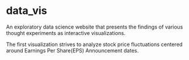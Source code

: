 # data_vis

An exploratory data science website that presents the findings of various thought experiments as interactive visualizations.  

The first visualization strives to analyze stock price fluctuations centered around Earnings Per Share(EPS) Announcement dates.  
